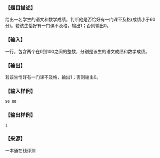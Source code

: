 ### 【题目描述】

给出一名学生的语文和数学成绩，判断他是否恰好有一门课不及格(成绩小于60分)。若该生恰好有一门课不及格，输出1；否则输出0。

### 【输入】

一行，包含两个在0到100之间的整数，分别是该生的语文成绩和数学成绩。

### 【输出】

若该生恰好有一门课不及格，输出1；否则输出0。

### 【输入样例】

```
50 80

```

### 【输出样例】

```
1
```


 ### 【来源】

 一本通在线评测 